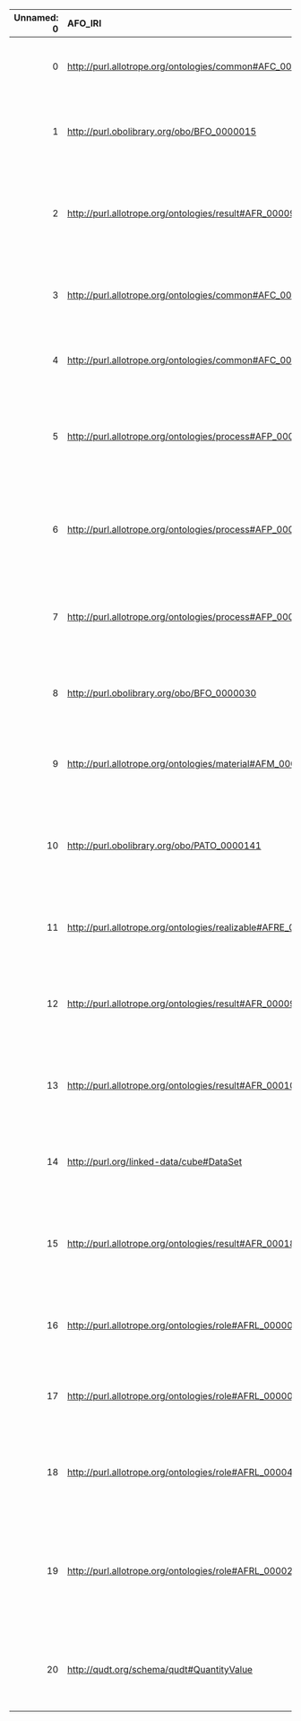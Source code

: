 |   Unnamed: 0 | AFO_IRI                                                      | AFO_DESC                                                                                                                     | PIMS-II_IRI                                                | PIMS-II_DESC                                      |
|-------------:|:-------------------------------------------------------------|:-----------------------------------------------------------------------------------------------------------------------------|:-----------------------------------------------------------|:--------------------------------------------------|
|            0 | http://purl.allotrope.org/ontologies/common#AFC_0000167      | {'label': 'item', 'prefLabel': 'item', 'altLabel': 'element', 'name': 'AFC_0000167'}                                         | http://www.molmod.info/semantics/pims-ii.ttl#Item          | {'label': 'item', 'name': 'item'}                 |
|            1 | http://purl.obolibrary.org/obo/BFO_0000015                   | {'label': 'process', 'prefLabel': 'process', 'altLabel': None, 'name': 'BFO_0000015'}                                        | http://www.molmod.info/semantics/pims-ii.ttl#Process       | {'label': 'process', 'name': 'process'}           |
|            2 | http://purl.allotrope.org/ontologies/result#AFR_0000991      | {'label': 'proposition', 'prefLabel': 'proposition', 'altLabel': 'assertion', 'name': 'AFR_0000991'}                         | http://www.molmod.info/semantics/pims-ii.ttl#Proposition   | {'label': 'proposition', 'name': 'proposition'}   |
|            3 | http://purl.allotrope.org/ontologies/common#AFC_0000160      | {'label': 'list', 'prefLabel': 'list', 'altLabel': 'sequence', 'name': 'AFC_0000160'}                                        | http://www.w3.org/1999/02/22-rdf-syntax-ns#List            | {'name': 'list'}                                  |
|            4 | http://purl.allotrope.org/ontologies/common#AFC_0000161      | {'label': 'list item', 'prefLabel': 'list item', 'altLabel': 'item', 'name': 'AFC_0000161'}                                  | http://www.molmod.info/semantics/pims-ii.ttl#Item          | {'label': 'item', 'name': 'item'}                 |
|            5 | http://purl.allotrope.org/ontologies/process#AFP_0002294     | {'label': 'measuring', 'prefLabel': 'measuring', 'altLabel': 'measurement', 'name': 'AFP_0002294'}                           | http://www.molmod.info/semantics/pims-ii.ttl#Measurement   | {'label': 'measurement', 'name': 'measurement'}   |
|            6 | http://purl.allotrope.org/ontologies/process#AFP_0003305     | {'label': 'observing', 'prefLabel': 'observing', 'altLabel': 'observation', 'name': 'AFP_0003305'}                           | http://www.molmod.info/semantics/pims-ii.ttl#Observation   | {'label': 'observation', 'name': 'observation'}   |
|            7 | http://purl.allotrope.org/ontologies/process#AFP_0000498     | {'label': 'planning', 'prefLabel': 'planning', 'altLabel': None, 'name': 'AFP_0000498'}                                      | http://www.molmod.info/semantics/pims-ii.ttl#Planning      | {'label': 'planning', 'name': 'planning'}         |
|            8 | http://purl.obolibrary.org/obo/BFO_0000030                   | {'label': 'object', 'prefLabel': 'object', 'altLabel': None, 'name': 'BFO_0000030'}                                          | http://www.molmod.info/semantics/pims-ii.ttl#Object        | {'label': 'object', 'name': 'object'}             |
|            9 | http://purl.allotrope.org/ontologies/material#AFM_0001083    | {'label': 'person', 'prefLabel': 'person', 'altLabel': None, 'name': 'AFM_0001083'}                                          | http://www.molmod.info/semantics/pims-ii.ttl#Person        | {'label': 'person', 'name': 'person'}             |
|           10 | http://purl.obolibrary.org/obo/PATO_0000141                  | {'label': 'structure', 'prefLabel': 'structure', 'altLabel': 'conformation', 'name': 'PATO_0000141'}                         | http://www.molmod.info/semantics/pims-ii.ttl#Structure     | {'label': 'structure', 'name': 'structure'}       |
|           11 | http://purl.allotrope.org/ontologies/realizable#AFRE_0000001 | {'label': 'action', 'prefLabel': 'action', 'altLabel': 'task', 'name': 'AFRE_0000001'}                                       | http://www.molmod.info/semantics/pims-ii.ttl#Action        | {'label': 'action', 'name': 'action'}             |
|           12 | http://purl.allotrope.org/ontologies/result#AFR_0000955      | {'label': 'observation', 'prefLabel': 'observation', 'altLabel': None, 'name': 'AFR_0000955'}                                | http://www.molmod.info/semantics/pims-ii.ttl#Observation   | {'label': 'observation', 'name': 'observation'}   |
|           13 | http://purl.allotrope.org/ontologies/result#AFR_0001094      | {'label': 'assignment', 'prefLabel': 'assignment', 'altLabel': None, 'name': 'AFR_0001094'}                                  | http://www.molmod.info/semantics/pims-ii.ttl#Assignment    | {'prefLabel': 'assignment', 'name': 'assignment'} |
|           14 | http://purl.org/linked-data/cube#DataSet                     | {'label': 'data cube', 'prefLabel': 'data cube', 'altLabel': 'DataSet', 'name': 'DataSet'}                                   | http://www.molmod.info/semantics/pims-ii.ttl#Dataset       | {'label': 'DataSet', 'name': 'DataSet'}           |
|           15 | http://purl.allotrope.org/ontologies/result#AFR_0001836      | {'label': 'assessment', 'prefLabel': 'assessment', 'altLabel': 'evaluation', 'name': 'AFR_0001836'}                          | http://www.molmod.info/semantics/pims-ii.ttl#Assessment    | {'label': 'assessment', 'name': 'assessment'}     |
|           16 | http://purl.allotrope.org/ontologies/role#AFRL_0000095       | {'label': 'agent role', 'prefLabel': 'agent role', 'altLabel': 'agent', 'name': 'AFRL_0000095'}                              | http://www.molmod.info/semantics/pims-ii.ttl#Agent         | {'label': 'agent', 'name': 'agent'}               |
|           17 | http://purl.allotrope.org/ontologies/role#AFRL_0000075       | {'label': 'variable', 'prefLabel': 'variable', 'altLabel': None, 'name': 'AFRL_0000075'}                                     | http://www.molmod.info/semantics/pims-ii.ttl#Variable      | {'prefLabel': 'variable', 'name': 'variable'}     |
|           18 | http://purl.allotrope.org/ontologies/role#AFRL_0000448       | {'label': 'general agent role', 'prefLabel': 'general agent role', 'altLabel': 'agent', 'name': 'AFRL_0000448'}              | http://www.molmod.info/semantics/pims-ii.ttl#Agent         | {'label': 'agent', 'name': 'agent'}               |
|           19 | http://purl.allotrope.org/ontologies/role#AFRL_0000252       | {'label': 'validation sample role', 'prefLabel': 'validation sample role', 'altLabel': 'validation', 'name': 'AFRL_0000252'} | http://www.molmod.info/semantics/pims-ii.ttl#Validation    | {'label': 'validation', 'name': 'validation'}     |
|           20 | http://qudt.org/schema/qudt#QuantityValue                    | {'label': 'quantity value', 'prefLabel': 'quantity value', 'altLabel': None, 'name': 'QuantityValue'}                        | http://www.molmod.info/semantics/pims-ii.ttl#QuantityValue | {'name': 'QuantityValue'}                         |
